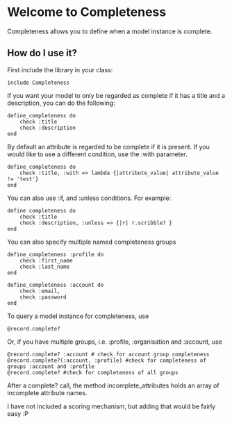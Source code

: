 Welcome to Completeness
==========================

Completeness allows you to define when a model instance is complete.

How do I use it?
----------------

First include the library in your class:

    include Completeness

If you want your model to only be regarded as complete if it has a title and a description, you can do the following:

    define_completeness do
        check :title
        check :description
    end

By default an attribute is regarded to be complete if it is present. If you would like to use a different condition, use the 
:with parameter. 

    define_completeness do
        check :title, :with => lambda {|attribute_value| attribute_value != 'test'}
    end

You can also use :if, and :unless conditions. For example:

    define completeness do
        check :title
        check :description, :unless => {|r| r.scribble? }
    end

You can also specify multiple named completeness groups

    define_completeness :profile do
        check :first_name
        check :last_name
    end

    define_completeness :account do
        check :email,
        check :password
    end

To query a model instance for completeness, use

    @record.complete?
    
Or, if you have multiple groups, i.e. :profile, :organisation and :account, use

    @record.complete? :account # check for account group completeness
    @record.complete?(:account, :profile) #check for completeness of groups :account and :profile
    @record.complete? #check for completeness of all groups

After a complete? call, the method incomplete_attributes holds an array of incomplete attribute names.

I have not included a scoring mechanism, but adding that would be fairly easy :P
